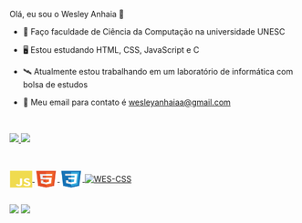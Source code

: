    Olá, eu sou o Wesley Anhaia 👋
   
   
- 🏫 Faço faculdade de Ciência da Computação na universidade UNESC

- 🖥️ Estou estudando HTML, CSS, JavaScript e C

- 🛰️ Atualmente estou trabalhando em um laboratório de informática com bolsa de estudos

- 📧 Meu email para contato é wesleyanhaiaa@gmail.com

##

<br>


<div align="left">
<a href="https://github.com/wesleyanhaia">
<img height="150em" src="https://github-readme-stats.vercel.app/api?username=wesleyanhaia&show_icons=true&theme=radical&include_all_commits=true&count_private=true&bg_color=00000000&title_color=23B5D3&text_color=EFEFEF"/>
<img height="150em" src="https://github-readme-stats.vercel.app/api/top-langs/?username=wesleyanhaia&layout=compact&langs_count=7&theme=radical&bg_color=00000000&title_color=23B5D3&text_color=EFEFEF"/>

  ##

<div style="display: inline_block"><br>
  <img align="center" alt="WES-Js" height="30" width="40" src="https://raw.githubusercontent.com/devicons/devicon/master/icons/javascript/javascript-plain.svg">
  <img align="center" alt="WES-HTML" height="30" width="40" src="https://raw.githubusercontent.com/devicons/devicon/master/icons/html5/html5-original.svg">
  <img align="center" alt="WES-CSS" height="30" width="40" src="https://raw.githubusercontent.com/devicons/devicon/master/icons/css3/css3-original.svg">
  <img align="center" alt="WES-CSS" height="30" width="40" src="https://cdn.jsdelivr.net/gh/devicons/devicon/icons/c/c-original.svg" />
</div>
  
  ##
 
<div> 
  <a href="https://instagram.com/wesleyanhaia" target="_blank"><img src="https://img.shields.io/badge/-Instagram-%23E4405F?style=for-the-badge&logo=instagram&logoColor=white" target="_blank"></a>
  <a href = "mailto:wesleyanhaiaa@gmail.com"><img src="https://img.shields.io/badge/-Gmail-%23333?style=for-the-badge&logo=gmail&logoColor=white" target="_blank"></a>
</div>


  
